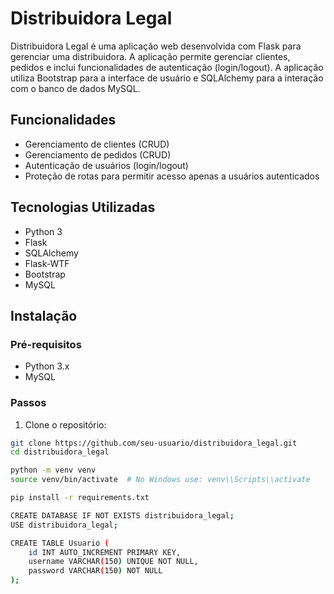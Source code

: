 
# Distribuidora Legal

Distribuidora Legal é uma aplicação web desenvolvida com Flask para gerenciar uma distribuidora. A aplicação permite gerenciar clientes, pedidos e inclui funcionalidades de autenticação (login/logout). A aplicação utiliza Bootstrap para a interface de usuário e SQLAlchemy para a interação com o banco de dados MySQL.

## Funcionalidades

- Gerenciamento de clientes (CRUD)
- Gerenciamento de pedidos (CRUD)
- Autenticação de usuários (login/logout)
- Proteção de rotas para permitir acesso apenas a usuários autenticados

## Tecnologias Utilizadas

- Python 3
- Flask
- SQLAlchemy
- Flask-WTF
- Bootstrap
- MySQL


## Instalação

### Pré-requisitos

- Python 3.x
- MySQL

### Passos

1. Clone o repositório:

```sh
git clone https://github.com/seu-usuario/distribuidora_legal.git
cd distribuidora_legal

python -m venv venv
source venv/bin/activate  # No Windows use: venv\\Scripts\\activate

pip install -r requirements.txt

CREATE DATABASE IF NOT EXISTS distribuidora_legal;
USE distribuidora_legal;

CREATE TABLE Usuario (
    id INT AUTO_INCREMENT PRIMARY KEY,
    username VARCHAR(150) UNIQUE NOT NULL,
    password VARCHAR(150) NOT NULL
);



